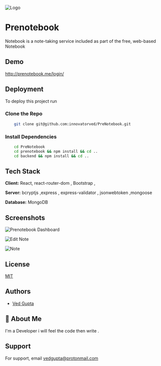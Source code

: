 
![Logo](https://i.ibb.co/FKv7Pmr/notebook-Light.png)

    
# Prenotebook
Notebook is a note-taking service included as part of the free, web-based Notebook

## Demo
http://prenotebook.me/login/
## Deployment

To deploy this project run

### Clone the Repo

```bash
    git clone git@github.com:innovatorved/PreNotebook.git
```

### Install Dependencies

```bash
    cd PreNotebook
    cd prenotebook && npm install && cd ..
    cd backend && npm install && cd ..
```


## Tech Stack

**Client:**     React, react-router-dom , Bootstrap , 

**Server:**     bcryptjs ,express , express-validator , jsonwebtoken ,mongoose

**Database:**   MongoDB
## Screenshots

![Prenotebook Dashboard](https://i.ibb.co/GsXjpy7/mainpage1.png)

![Edit Note](https://i.ibb.co/Y3nXLh5/edit2.png)

![Note](https://i.ibb.co/hHjpvnW/note3.png)



## License

[MIT](https://choosealicense.com/licenses/mit/)

  
## Authors

- [Ved Gupta](https://www.github.com/innovatorved)

  
## 🚀 About Me
I'm a Developer i will feel the code then write .

  
## Support

For support, email vedgupta@protonmail.com

  
